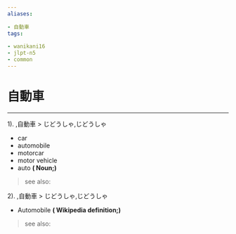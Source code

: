 ```yaml
---
aliases:
    
- 自動車
tags:
    
- wanikani16
- jlpt-n5
- common
---
```


# 自動車
---
1).
,自動車 > じどうしゃ,じどうしゃ

- car
- automobile
- motorcar
- motor vehicle
- auto
**( Noun;)**
> see also: 
            
2).
,自動車 > じどうしゃ,じどうしゃ

- Automobile
**( Wikipedia definition;)**
> see also: 
            